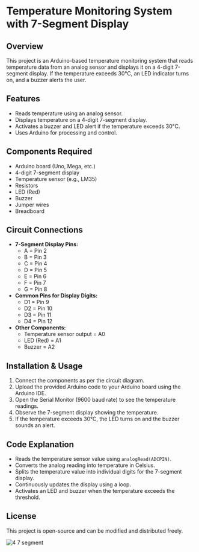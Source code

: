 # Temperature Monitoring System with 7-Segment Display

## Overview
This project is an Arduino-based temperature monitoring system that reads temperature data from an analog sensor and displays it on a 4-digit 7-segment display. If the temperature exceeds 30°C, an LED indicator turns on, and a buzzer alerts the user.

## Features
- Reads temperature using an analog sensor.
- Displays temperature on a 4-digit 7-segment display.
- Activates a buzzer and LED alert if the temperature exceeds 30°C.
- Uses Arduino for processing and control.

## Components Required
- Arduino board (Uno, Mega, etc.)
- 4-digit 7-segment display
- Temperature sensor (e.g., LM35)
- Resistors
- LED (Red)
- Buzzer
- Jumper wires
- Breadboard

## Circuit Connections
- **7-Segment Display Pins:**
  - A = Pin 2
  - B = Pin 3
  - C = Pin 4
  - D = Pin 5
  - E = Pin 6
  - F = Pin 7
  - G = Pin 8
- **Common Pins for Display Digits:**
  - D1 = Pin 9
  - D2 = Pin 10
  - D3 = Pin 11
  - D4 = Pin 12
- **Other Components:**
  - Temperature sensor output = A0
  - LED (Red) = A1
  - Buzzer = A2

## Installation & Usage
1. Connect the components as per the circuit diagram.
2. Upload the provided Arduino code to your Arduino board using the Arduino IDE.
3. Open the Serial Monitor (9600 baud rate) to see the temperature readings.
4. Observe the 7-segment display showing the temperature.
5. If the temperature exceeds 30°C, the LED turns on and the buzzer sounds an alert.

## Code Explanation
- Reads the temperature sensor value using `analogRead(ADCPIN)`.
- Converts the analog reading into temperature in Celsius.
- Splits the temperature value into individual digits for the 7-segment display.
- Continuously updates the display using a loop.
- Activates an LED and buzzer when the temperature exceeds the threshold.

## License
This project is open-source and can be modified and distributed freely.


![4 7 segment](https://github.com/user-attachments/assets/bcbbe199-f35a-4c44-a302-0b24eb9a8dc7)
